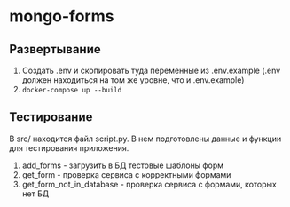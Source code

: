 # mongo-forms

## Развертывание

1. Создать .env и скопировать туда переменные из .env.example (.env должен находиться на том же уровне, что и .env.example)
2. ```docker-compose up --build```


## Тестирование
В src/ находится файл script.py. В нем подготовлены данные и функции для тестирования приложения.
1. add_forms - загрузить в БД тестовые шаблоны форм
2. get_form - проверка сервиса с корректными формами
3. get_form_not_in_database - проверка сервиса с формами, которых нет БД
